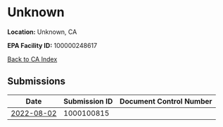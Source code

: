 # Unknown

**Location:** Unknown, CA

**EPA Facility ID:** 100000248617

[Back to CA Index](../../index.md)

## Submissions

| Date | Submission ID | Document Control Number |
|------|--------------|-------------------------|
| [2022-08-02](submissions/1000100815.md) | 1000100815 |  |
